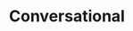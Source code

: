 ---
type: docs
title: "Conversational"
linkTitle: "Conversational"
weight: 130
description: "Consistently leverage Large Language Models services"
---